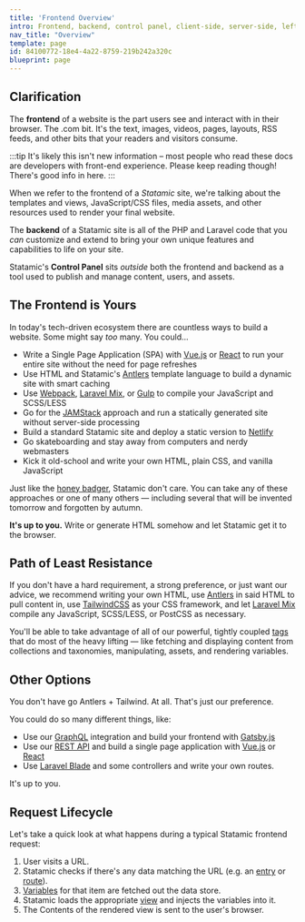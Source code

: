 ```yaml
---
title: 'Frontend Overview'
intro: Frontend, backend, control panel, client-side, server-side, left-side, strong-side, front-side fakey 180...there's a lot of terminology flying around referring to the various aspects of a website. Let's clear 'em up, at least in the Statamic context.
nav_title: "Overview"
template: page
id: 84100772-18e4-4a22-8759-219b242a320c
blueprint: page
---
```

## Clarification

The **frontend** of a website is the part users see and interact with in their browser. The .com bit. It's the text, images, videos, pages, layouts, RSS feeds, and other bits that your readers and visitors consume.

:::tip
It's likely this isn't new information – most people who read these docs are developers with front-end experience. Please keep reading though! There's good info in here.
:::

When we refer to the frontend of a _Statamic_ site, we're talking about the templates and views, JavaScript/CSS files, media assets, and other resources used to render your final website.

The **backend** of a Statamic site is all of the PHP and Laravel code that you _can_ customize and extend to bring your own unique features and capabilities to life on your site.

Statamic's **Control Panel** sits _outside_ both the frontend and backend as a tool used to publish and manage content, users, and assets.

## The Frontend is Yours

In today's tech-driven ecosystem there are countless ways to build a website. Some might say _too_ many. You could...

- Write a Single Page Application (SPA) with [Vue.js](https://vuejs.org) or [React](https://reactjs.org) to run your entire site without the need for page refreshes
- Use HTML and Statamic's [Antlers](/antlers) template language to build a dynamic site with smart caching
- Use [Webpack](https://webpack.js.org), [Laravel Mix][mix], or [Gulp](https://gulpjs.com) to compile your JavaScript and SCSS/LESS
- Go for the [JAMStack](https://jamstack.org) approach and run a statically generated site without server-side processing
- Build a standard Statamic site and deploy a static version to [Netlify](https://www.netlify.com)
- Go skateboarding and stay away from computers and nerdy webmasters
- <span class="font-display">Kick it old-school and write your own HTML, plain CSS, and vanilla JavaScript</span>

Just like the [honey badger](https://www.youtube.com/watch?v=4r7wHMg5Yjg), Statamic don't care. You can take any of these approaches or one of many others — including several that will be invented tomorrow and forgotten by autumn.

**It's up to you.** Write or generate HTML somehow and let Statamic get it to the browser.

## Path of Least Resistance

If you don't have a hard requirement, a strong preference, or just want our advice, we recommend writing your own HTML, use [Antlers](/antlers) in said HTML to pull content in, use [TailwindCSS](https://tailwindcss.com) as your CSS framework, and let [Laravel Mix][mix] compile any JavaScript, SCSS/LESS, or PostCSS as necessary.

You'll be able to take advantage of all of our powerful, tightly coupled [tags](/tags) that do most of the heavy lifting — like fetching and displaying content from collections and taxonomies, manipulating, assets, and rendering variables.

## Other Options

You don't have go Antlers + Tailwind. At all. That's just our preference.

You could do so many different things, like:

- Use our [GraphQL](/graphql) integration and build your frontend with [Gatsby.js](https://www.gatsbyjs.com/)
- Use our [REST API](/rest-api) and build a single page application with [Vue.js](https://vuejs.org) or [React](https://reactjs.org/)
- Use [Laravel Blade](https://laravel.com/docs/8.x/blade) and some controllers and write your own routes.

It's up to you.

## Request Lifecycle

Let's take a quick look at what happens during a typical Statamic frontend request:

1. User visits a URL.
2. Statamic checks if there's any data matching the URL (e.g. an [entry](/collections) or [route](/routing#statamic-routes)).
3. [Variables](/variables) for that item are fetched out the data store.
4. Statamic loads the appropriate [view](/views) and injects the variables into it.
5. The Contents of the rendered view is sent to the user's browser.

[mix]: https://laravel.com/docs/mix
